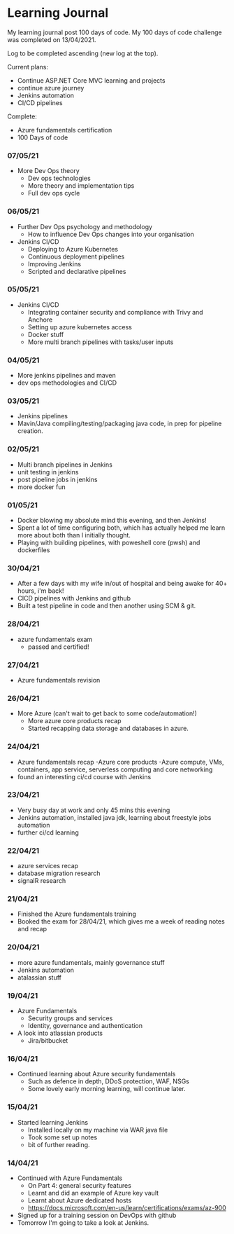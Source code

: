 # Learning Journal
My learning journal post 100 days of code. 
My 100 days of code challenge was completed on 13/04/2021.

Log to be completed ascending (new log at the top). 

Current plans:
  - Continue ASP.NET Core MVC learning and projects
  - continue azure journey
  - Jenkins automation
  - CI/CD pipelines
  
Complete:
  - Azure fundamentals certification 
  - 100 Days of code

### 07/05/21
  - More Dev Ops theory
    - Dev ops technologies
    - More theory and implementation tips
    - Full dev ops cycle

### 06/05/21
  - Further Dev Ops psychology and methodology
    - How to influence Dev Ops changes into your organisation
  - Jenkins CI/CD
    - Deploying to Azure Kubernetes
    - Continuous deployment pipelines
    - Improving Jenkins
    - Scripted and declarative pipelines

### 05/05/21
  - Jenkins CI/CD
    - Integrating container security and compliance with Trivy and Anchore
    - Setting up azure kubernetes access
    - Docker stuff
    - More multi branch pipelines with tasks/user inputs

### 04/05/21
  - More jenkins pipelines and maven
  - dev ops methodologies and CI/CD

### 03/05/21
  - Jenkins pipelines
  - Mavin/Java compiling/testing/packaging java code, in prep for pipeline creation.

### 02/05/21
  - Multi branch pipelines in Jenkins
  - unit testing in jenkins
  - post pipeline jobs in jenkins
  - more docker fun

### 01/05/21
  - Docker blowing my absolute mind this evening, and then Jenkins!
  - Spent a lot of time configuring both, which has actually helped me learn more about both than I initially thought.
  - Playing with building pipelines, with poweshell core (pwsh) and dockerfiles 

### 30/04/21
  - After a few days with my wife in/out of hospital and being awake for 40+ hours, i'm back!
  - CICD pipelines with Jenkins and github
  - Built a test pipeline in code and then another using SCM & git. 

### 28/04/21
  - azure fundamentals exam
    - passed and certified! 

### 27/04/21
  - Azure fundamentals revision 

### 26/04/21
  - More Azure (can't wait to get back to some code/automation!)
    - More azure core products recap
    - Started recapping data storage and databases in azure.

### 24/04/21
  - Azure fundamentals recap
    -Azure core products
      -Azure compute, VMs, containers, app service, serverless computing and core networking
   - found an interesting ci/cd course with Jenkins

### 23/04/21
  - Very busy day at work and only 45 mins this evening
  - Jenkins automation, installed java jdk, learning about freestyle jobs automation
  - further ci/cd learning

### 22/04/21
  - azure services recap
  - database migration research 
  - signalR research 

### 21/04/21
  - Finished the Azure fundamentals training
  - Booked the exam for 28/04/21, which gives me a week of reading notes and recap

### 20/04/21
  - more azure fundamentals, mainly governance stuff
  - Jenkins automation
  - atalassian stuff 

### 19/04/21
  - Azure Fundamentals
    - Security groups and services
    - Identity, governance and authentication
  - A look into atlassian products
    - Jira/bitbucket

### 16/04/21
  - Continued learning about Azure security fundamentals
    - Such as defence in depth, DDoS protection, WAF, NSGs
    - Some lovely early morning learning, will continue later.

### 15/04/21
  - Started learning Jenkins
    - Installed locally on my machine via WAR java file
    - Took some set up notes
    - bit of further reading.

### 14/04/21
  - Continued with Azure Fundamentals 
    - On Part 4: general security features
    - Learnt and did an example of Azure key vault
    - Learnt about Azure dedicated hosts
    - https://docs.microsoft.com/en-us/learn/certifications/exams/az-900
  - Signed up for a training session on DevOps with github
  - Tomorrow I'm going to take a look at Jenkins.

